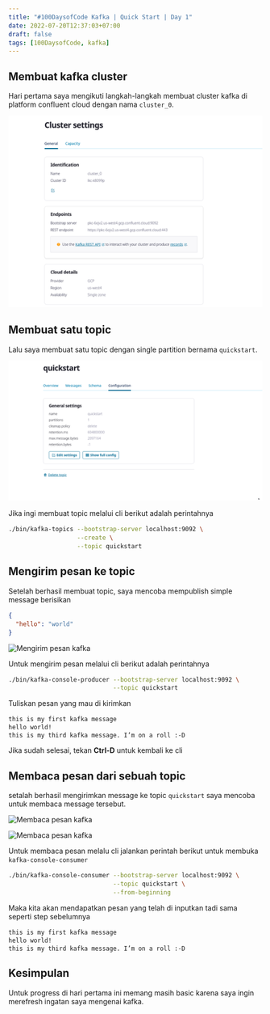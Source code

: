 ```yaml
---
title: "#100DaysofCode Kafka | Quick Start | Day 1"
date: 2022-07-20T12:37:03+07:00
draft: false
tags: [100DaysofCode, kafka]
---
```


## Membuat kafka cluster

Hari pertama saya mengikuti langkah-langkah membuat cluster kafka di platform confluent cloud dengan nama `cluster_0`.

![kafka cluster](images/kafka-cluster.png)

## Membuat satu topic

Lalu saya membuat satu topic dengan single partition bernama `quickstart`.

![Kafka Topic](images/kafka-topic.png)

Jika ingi membuat topic melalui cli berikut adalah perintahnya

```bash
./bin/kafka-topics --bootstrap-server localhost:9092 \
                   --create \
                   --topic quickstart
```

## Mengirim pesan ke topic

Setelah berhasil membuat topic, saya mencoba mempublish simple message berisikan

```json
{
  "hello": "world"
}
```

![Mengirim pesan kafka](https://images.ctfassets.net/gt6dp23g0g38/iDlE9aABQ3EGUeFwvHP1C/c61b761dcf2373e3552dfa00bcf039c6/cc-write-message-topic-3.jpg)

Untuk mengirim pesan melalui cli berikut adalah perintahnya

```bash
./bin/kafka-console-producer --bootstrap-server localhost:9092 \
                             --topic quickstart
```

Tuliskan pesan yang mau di kirimkan

```
this is my first kafka message
hello world!
this is my third kafka message. I’m on a roll :-D
```

Jika sudah selesai, tekan **Ctrl-D** untuk kembali ke cli

## Membaca pesan dari sebuah topic

setalah berhasil mengirimkan message ke topic `quickstart` saya mencoba untuk membaca message tersebut.

![Membaca pesan kafka](https://images.ctfassets.net/gt6dp23g0g38/5AQ1VGjh9l70jhre0GHIUA/dc56176bcba87a8f160e1beb388c7d6b/cc-read-message-view.jpg)

![Membaca pesan kafka](https://images.ctfassets.net/gt6dp23g0g38/3Z8lsd9c56s755om94kHU1/b904a3af32f4fbc29f2255eaea8820b2/cc-read-message-view-topic.jpg)

Untuk membaca pesan melalu cli jalankan perintah berikut untuk membuka `kafka-console-consumer`

```bash
./bin/kafka-console-consumer --bootstrap-server localhost:9092 \
                             --topic quickstart \
                             --from-beginning
```

Maka kita akan mendapatkan pesan yang telah di inputkan tadi sama seperti step sebelumnya

```
this is my first kafka message
hello world!
this is my third kafka message. I’m on a roll :-D
```

## Kesimpulan

Untuk progress di hari pertama ini memang masih basic karena saya ingin merefresh ingatan saya mengenai kafka.
